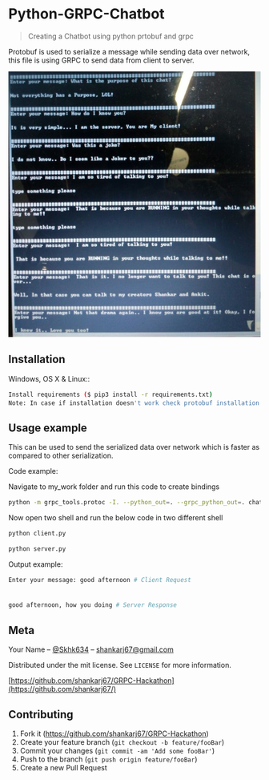 # Python-GRPC-Chatbot
> Creating a Chatbot using python prtobuf and grpc


Protobuf is used to serialize a message while sending data over network, this file is using GRPC to send data from client to server.

![](header.png)

## Installation

Windows, OS X & Linux::

```sh
Install requirements ($ pip3 install -r requirements.txt)
Note: In case if installation doesn't work check protobuf installation for your Operating system.
```


## Usage example

This can be used to send the serialized data over network which is faster as compared to other serialization.

Code example: 

Navigate to my_work folder and run this code to create bindings

```sh
python -m grpc_tools.protoc -I. --python_out=. --grpc_python_out=. chatbot.proto

```

Now open two shell and run the below code in two different shell


```sh
python client.py

```
```sh
python server.py

```

    

Output example: 

```sh
Enter your message: good afternoon # Client Request


good afternoon, how you doing # Server Response
```


## Meta

Your Name – [@Skhk634](https://twitter.com/Skhk634) – shankarj67@gmail.com


Distributed under the mit license. See ``LICENSE`` for more information.

[https://github.com/shankarj67/GRPC-Hackathon](https://github.com/shankarj67/)

## Contributing

1. Fork it (<https://github.com/shankarj67/GRPC-Hackathon>)
2. Create your feature branch (`git checkout -b feature/fooBar`)
3. Commit your changes (`git commit -am 'Add some fooBar'`)
4. Push to the branch (`git push origin feature/fooBar`)
5. Create a new Pull Request

